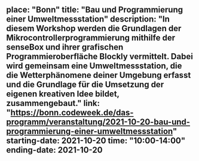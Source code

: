 place: "Bonn"
title: "Bau und Programmierung einer Umweltmessstation"
description: "In diesem Workshop werden die Grundlagen der Mikrocontrollerprogrammierung mithilfe der senseBox und ihrer grafischen Programmieroberfläche Blockly vermittelt. Dabei wird gemeinsam eine Umweltmessstation, die die Wetterphänomene deiner Umgebung erfasst und die Grundlage für die Umsetzung der eigenen kreativen Idee bildet, zusammengebaut."
link: "https://bonn.codeweek.de/das-programm/veranstaltung/2021-10-20-bau-und-programmierung-einer-umweltmessstation"
starting-date: 2021-10-20
time: "10:00-14:00"
ending-date: 2021-10-20
---

